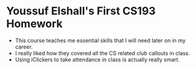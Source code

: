 # Youssuf Elshall's First CS193 Homework
- This course teaches me essential skills that I will need later on in my career.
- I really liked how they covered all the CS related club callouts in class.
- Using iClickers to take attendance in class is actually really smart.

